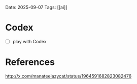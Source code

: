 Date: 2025-09-07
Tags: [[ai]]

# Codex

- [ ] play with Codex


# References
http://x.com/manateelazycat/status/1964591682823082476